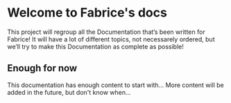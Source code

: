 # Welcome to Fabrice's docs

This project will regroup all the Documentation that’s been written for Fabrice!
It will have a lot of different topics, not necessarely ordered,
but we’ll try to make this Documentation as complete as possible!

## Enough for now

This documentation has enough content to start with...
More content will be added in the future, but don't know when...
